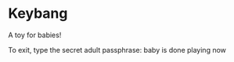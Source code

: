 # Keybang
A toy for babies!

To exit, type the secret adult passphrase:
    baby is done playing now
